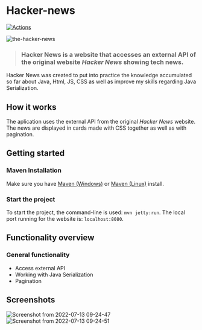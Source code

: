 # Hacker-news
[![Actions](https://github.com/gothinkster/spring-boot-realworld-example-app/workflows/Java%20CI/badge.svg)](https://github.com/gothinkster/spring-boot-realworld-example-app/actions)

![the-hacker-news](https://user-images.githubusercontent.com/86559678/178660991-5e55ae6a-3848-4868-98bd-eeb0854727dc.jpg)

> ### Hacker News is a website that accesses an external API of the original website *Hacker News* showing tech news.
Hacker News was created to put into practice the knowledge accumulated so far about Java, Html, JS, CSS as well as improve my skills regarding Java Serialization.

## How it works
The aplication uses the external API from the original *Hacker News* website. The news are displayed in cards made with CSS together as well as with pagination.

## Getting started
### Maven Installation
Make sure you have [Maven (Windows)](https://www.educba.com/install-maven/) or [Maven (Linux)](https://www.journaldev.com/33588/install-maven-linux-ubuntu) install.

### Start the project
To start the project, the command-line is used: `mvn jetty:run`. The local port running for the website is: `localhost:8080`.

## Functionality overview

### General functionality
- Access external API 
- Working with Java Serialization
- Pagination

## Screenshots
![Screenshot from 2022-07-13 09-24-47](https://user-images.githubusercontent.com/86559678/178665314-a8a78a17-2929-47e9-8f93-918786c5091b.png)
![Screenshot from 2022-07-13 09-24-51](https://user-images.githubusercontent.com/86559678/178665487-5318a1ef-8803-4500-abc6-5c2848f4cabe.png)
